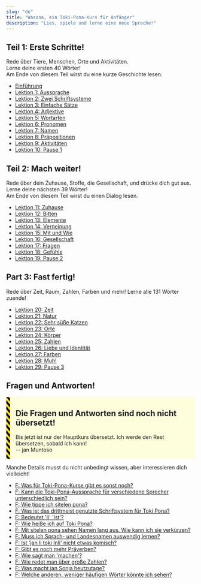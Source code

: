 ```yaml
---
slug: "de"
title: "Wasona, ein Toki-Pona-Kurs für Anfänger"
description: "Lies, spiele und lerne eine neue Sprache!"
---
```

## Teil 1: Erste Schritte!

Rede über Tiere, Menschen, Orte und Aktivitäten.  
Lerne deine ersten 40 Wörter!  
Am Ende von diesem Teil wirst du eine kurze Geschichte lesen.

* [Einführung](/de/00)
* [Lektion 1: Aussprache](/de/01)
* [Lektion 2: Zwei Schriftsysteme](/de/02)
* [Lektion 3: Einfache Sätze](/de/03)
* [Lektion 4: Adjektive](/de/04)
* [Lektion 5: Wortarten](/de/05)
* [Lektion 6: Pronomen](/de/06)
* [Lektion 7: Namen](/de/07)
* [Lektion 8: Präpositionen](/de/08)
* [Lektion 9: Aktivitäten](/de/09)
* [Lektion 10: Pause 1](/de/10)

## Teil 2: Mach weiter!

Rede über dein Zuhause, Stoffe, die Gesellschaft, und drücke dich gut aus.  
Lerne deine nächsten 39 Wörter!  
Am Ende von diesem Teil wirst du einen Dialog lesen.

* [Lektion 11: Zuhause](/de/11)
* [Lektion 12: Bitten](/de/12)
* [Lektion 13: Elemente](/de/13)
* [Lektion 14: Verneinung](/de/14)
* [Lektion 15: Mit und Wie](/de/15)
* [Lektion 16: Gesellschaft](/de/16)
* [Lektion 17: Fragen](/de/17)
* [Lektion 18: Gefühle](/de/18)
* [Lektion 19: Pause 2](/de/19)

## Part 3: Fast fertig!

Rede über Zeit, Raum, Zahlen, Farben und mehr!
Lerne alle 131 Wörter zuende!

* [Lektion 20: Zeit](/de/20)
* [Lektion 21: Natur](/de/21)
* [Lektion 22: Sehr süße Katzen](/de/22)
* [Lektion 23: Orte](/de/23)
* [Lektion 24: Körper](/de/24)
* [Lektion 25: Zahlen](/de/25)
* [Lektion 26: Liebe und Identität](/de/26)
* [Lektion 27: Farben](/de/27)
* [Lektion 28: Muh!](/de/28)
* [Lektion 29: Pause 3](/de/29)

## Fragen und Antworten!


<div style="
    margin: 10px 0;
    padding: 2px 15px;
    background: #ffff0022;
    border-left-width: 10px;
    border-left-style: solid;
    border-image: repeating-linear-gradient(
        45deg,
        black,
        black              5px,
        gold 5px,
        gold 10px
    ) 10;
">

## Die Fragen und Antworten sind noch nicht übersetzt!

Bis jetzt ist nur der Hauptkurs übersetzt. Ich werde den Rest übersetzen, sobald ich kann!  
-- jan Muntoso

</div>

Manche Details musst du nicht unbedingt wissen, aber interessieren dich vielleicht!

* [F: Was für Toki-Pona-Kurse gibt es sonst noch?](/de/other-courses)
* [F: Kann die Toki-Pona-Aussprache für verschiedene Sprecher unterschiedlich sein?](/de/sound-variation)
* [F: Wie tippe ich sitelen pona?](/de/fonts)
* [F: Was ist das drittmeist genutzte Schriftsystem für Toki Pona?](/de/sitelen-sitelen)
* [F: Bedeutet 'li' 'ist'?](/de/li-and-is)
* [F: Wie heiße ich auf Toki Pona?](/de/make-a-name)
* [F: Mit sitelen pona sehen Namen lang aus. Wie kann ich sie verkürzen?](/de/simpler-cartouches)
* [F: Muss ich Sprach- und Landesnamen auswendig lernen?](/de/languages-countries)
* [F: Ist 'jan li toki Inli' nicht etwas komisch?](/de/named-verbs)
* [F: Gibt es noch mehr Präverben?](/de/more-preverbs)
* [F: Wie sagt man 'machen'?](/de/doing)
* [F: Wie redet man über große Zahlen?](/de/large-numbers)
* [F: Was macht jan Sonja heutzutage?](/de/jan-sonja)
* [F: Welche anderen, weniger häufigen Wörter könnte ich sehen?](/de/uncommon-words)
